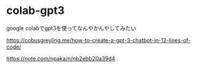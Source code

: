 # colab-gpt3
google colabでgpt3を使ってなんやかんやしてみたい


https://cobusgreyling.me/how-to-create-a-gpt-3-chatbot-in-12-lines-of-code/


https://note.com/npaka/n/nb2ebb20a39d4
